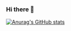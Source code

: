 ### Hi there 👋
[![Anurag's GitHub stats](https://github-readme-stats.vercel.app/api?username=EnricoAdi)](https://github.com/anuraghazra/github-readme-stats)
<!--
**EnricoAdi/EnricoAdi** is a ✨ _special_ ✨ repository because its `README.md` (this file) appears on your GitHub profile.

Here are some ideas to get you started:

- 🔭 I’m currently working on ...
- 🌱 I’m currently learning ...
- 👯 I’m looking to collaborate on ...
- 🤔 I’m looking for help with ...
- 💬 Ask me about ...
- 📫 How to reach me: ...
- 😄 Pronouns: ...
- ⚡ Fun fact: ...
-->

